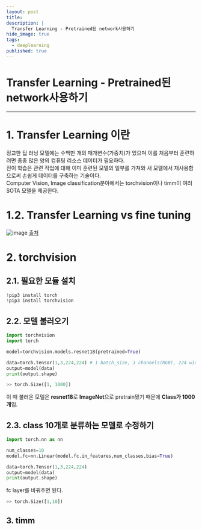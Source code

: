 ```yaml
---
layout: post
title: 
description: |
  Transfer Learning - Pretrained된 network사용하기
hide_image: true
tags:
  - deeplearning
published: true
---
```


# Transfer Learning - Pretrained된 network사용하기
* * *

# 1. Transfer Learning 이란
정교한 딥 러닝 모델에는 수백만 개의 매개변수(가중치)가 있으며 이를 처음부터 훈련하려면 종종 많은 양의 컴퓨팅 리소스 데이터가 필요하다.    
전이 학습은 관련 작업에 대해 이미 훈련된 모델의 일부를 가져와 새 모델에서 재사용함으로써 손쉽게 데이터를 구축하는 기술이다.   
Computer Vision, Image classification분야에서는 torchvision이나 timm이 여러 SOTA 모델을 제공한다.   

# 1.2. Transfer Learning vs fine tuning
![image](https://user-images.githubusercontent.com/69246778/177728647-c10127d3-7e53-44f5-b0ab-56cd46bf61b0.png)
[출처](https://inhovation97.tistory.com/31)


# 2. torchvision
## 2.1. 필요한 모듈 설치
```py
!pip3 install torch
!pip3 install torchvision
```
## 2.2. 모델 불러오기
```py
import torchvision
import torch

model=torchvision.models.resnet18(pretrained=True)

data=torch.Tensor(1,3,224,224) # 1 batch_size, 3 channels(RGB), 224 width, 224 height
output=model(data)
print(output.shape)
```
```py
>> torch.Size([1, 1000])
```
이 때 불러온 모델은 **resnet18**로 **ImageNet**으로 pretrain됐기 때문에 **Class가 1000개**임.   

## 2.3. class 10개로 분류하는 모델로 수정하기
```py
import torch.nn as nn

num_classes=10
model.fc=nn.Linear(model.fc.in_features,num_classes,bias=True)

data=torch.Tensor(1,3,224,224)
output=model(data)
print(output.shape)
````
fc layer를 바꿔주면 된다.
```py
>> torch.Size([1,10])
```

## 3. timm

